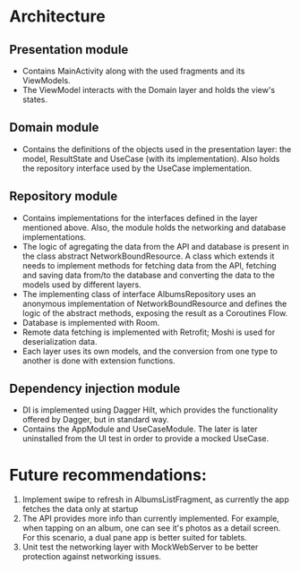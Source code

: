 # Architecture

## Presentation module
  - Contains MainActivity along with the used fragments and its ViewModels.
  - The ViewModel interacts with the Domain layer and holds the view's states.

## Domain module
  - Contains the definitions of the objects used in the presentation layer: the model, ResultState and UseCase (with its implementation).
  Also holds the repository interface used by the UseCase implementation.

## Repository module
  - Contains implementations for the interfaces defined in the layer mentioned above. Also, the module holds the networking and database implementations.
  - The logic of agregating the data from the API and database is present in the class abstract NetworkBoundResource.
  A class which extends it needs to implement methods for fetching data from the API, fetching and saving data from/to the database
  and converting the data to the models used by different layers.
  - The implementing class of interface AlbumsRepository uses an anonymous implementation of NetworkBoundResource and defines the logic of the abstract methods,
  exposing the result as a Coroutines Flow.
  - Database is implemented with Room.
  - Remote data fetching is implemented with Retrofit; Moshi is used for deserialization data.
  - Each layer uses its own models, and the conversion from one type to another is done with extension functions.

## Dependency injection module
 - DI is implemented using Dagger Hilt, which provides the functionality offered by Dagger, but in standard way.
 - Contains the AppModule and UseCaseModule. The later is later uninstalled from the UI test in order to provide a mocked UseCase.

# Future recommendations:

1. Implement swipe to refresh in AlbumsListFragment, as currently the app fetches the data only at startup
2. The API provides more info than currently implemented. For example, when tapping on an album, one can see it's photos as a detail screen.
For this scenario, a dual pane app is better suited for tablets.
3. Unit test the networking layer with MockWebServer to be better protection against networking issues.
